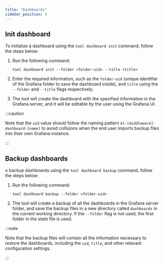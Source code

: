 ```yaml
---
title: "Dashboards"
sidebar_position: 4
---
```


## Init dashboard

To initialize a dashboard using the `tool dashboard init` command, follow the steps below:

1. Run the following command:
    
    ```shell
    tool dashboard init --folder <folder-uid> --title <title>
    ```
    
2. Enter the required information, such as the `folder-uid` (unique identifier of the Grafana folder to save the dashboard inside), and `title` using the `--folder` and `--title` flags respectively.
3. The tool will create the dashboard with the specified information in the Grafana server, and it will be editable by the user using the Grafana UI.

:::caution

Note that the `uid` value should follow the naming pattern `el-[middleware]-dashboard-[name]` to avoid collisions when the end user imports backup files into their own Grafana instance.

:::

## Backup dashboards

o backup dashboards using the `tool dashboard backup` command, follow the steps below:

1. Run the following command:
    
    ```shell
    tool dashboard backup --folder <folder-uid>
    ```
    
2. The tool will create a backup of all the dashboards in the Grafana server folder, and save the backup files in a new directory called `dashboards` in the current working directory. If the `--folder` flag is not used, the first folder in the state file is used.

:::note

Note that the backup files will contain all the information necessary to restore the dashboards, including the `uid`, `title`, and other relevant configuration settings.

:::
